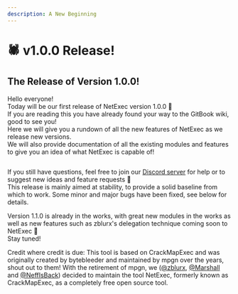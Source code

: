 ```yaml
---
description: A New Beginning
---
```


# 🕷️ v1.0.0 Release!

## The Release of Version 1.0.0!

Hello everyone! \
Today will be our first release of NetExec version 1.0.0 🎉\
If you are reading this you have already found your way to the GitBook wiki, good to see you!\
Here we will give you a rundown of all the new features of NetExec as we release new versions. \
We will also provide documentation of all the existing modules and features to give you an idea of what NetExec is capable of!&#x20;

<figure><img src="../.gitbook/assets/image (1) (1).png" alt=""><figcaption></figcaption></figure>

If you still have questions, feel free to join our [Discord server](https://discord.gg/pjwUTQzg8R) for help or to suggest new ideas and feature requests 📣\
This release is mainly aimed at stability, to provide a solid baseline from which to work. Some minor and major bugs have been fixed, see below for details.&#x20;

Version 1.1.0 is already in the works, with great new modules in the works as well as new features such as zblurx's delegation technique coming soon to NetExec 🚀\
Stay tuned!&#x20;

Credit where credit is due: This tool is based on CrackMapExec and was originally created by bytebleeder and maintained by mpgn over the years, shout out to them! With the retirement of mpgn, we ([@zblurx](https://twitter.com/_zblurx), [@Marshall](https://twitter.com/MJHallenbeck) and [@NeffIsBack](https://twitter.com/al3x_n3ff)) decided to maintain the tool NetExec, formerly known as CrackMapExec, as a completely free open source tool.
